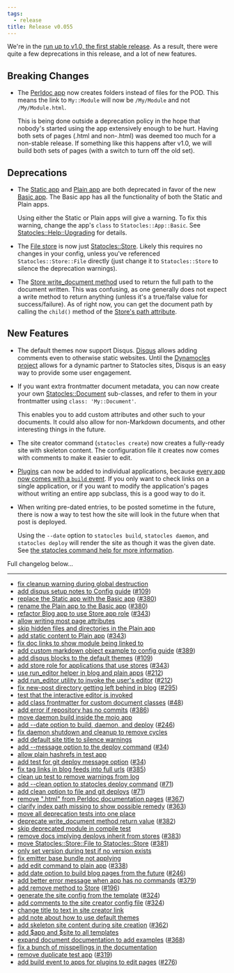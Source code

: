```yaml
---
tags:
  - release
title: Release v0.055
---
```


We're in the [run up to v1.0, the first stable
release](https://github.com/preaction/Statocles/milestones/v1.000). As a
result, there were quite a few deprecations in this release, and a lot
of new features.

## Breaking Changes

* The [Perldoc app](/pod/Statocles/App/Perldoc) now creates folders
  instead of files for the POD. This means the link to `My::Module` will
  now be `/My/Module` and not `/My/Module.html`.

  This is being done outside a deprecation policy in the hope that
  nobody's started using the app extensively enough to be hurt. Having
  both sets of pages (.html and non-.html) was deemed too much for a
  non-stable release. If something like this happens after v1.0, we will
  build both sets of pages (with a switch to turn off the old set).

## Deprecations

* The [Static app](/pod/Statocles/App/Static) and
  [Plain app](/pod/Statocles/App/Plain) are both deprecated in favor of
  the new [Basic app](/pod/Statocles/App/Basic). The Basic app has all
  the functionality of both the Static and Plain apps.

  Using either the Static or Plain apps will give a warning. To fix this
  warning, change the app's `class` to `Statocles::App::Basic`. See
  [Statocles::Help::Upgrading](/pod/Statocles/Help/Upgrading) for
  details.

* The [File store](/pod/Statocles/Store/File) is now just
  [Statocles::Store](/pod/Statocles/Store). Likely this requires no
  changes in your config, unless you've referenced
  `Statocles::Store::File` directly (just change it to
  `Statocles::Store` to silence the deprecation warnings).

* The [Store write_document method](/pod/Statocles/Store#write_document)
  used to return the full path to the document written. This was
  confusing, as one generally does not expect a write method to return
  anything (unless it's a true/false value for success/failure). As of
  right now, you can get the document path by calling the `child()`
  method of the [Store's path attribute](/pod/Statocles/Store#path).

## New Features

* The default themes now support Disqus. [Disqus](http://disqus.com)
  allows adding comments even to otherwise static websites. Until the
  [Dynamocles project](http://github.com/preaction/Dynamocles) allows
  for a dynamic partner to Statocles sites, Disqus is an easy way to
  provide some user engagement.

* If you want extra frontmatter document metadata, you can now create
  your own [Statocles::Document](/pod/Statocles/Document) sub-classes,
  and refer to them in your frontmatter using `class: 'My::Document'`.

  This enables you to add custom attributes and other such to your
  documents. It could also allow for non-Markdown documents, and other
  interesting things in the future.

* The site creator command (`statocles create`) now creates a
  fully-ready site with skeleton content. The configuration file it
  creates now comes with comments to make it easier to edit.

* [Plugins](/pod/Statocles/Help/Develop) can now be added to individual
  applications, because [every app now comes with a `build`
  event](/pod/Statocles/App#EVENTS). If you only want to check links on
  a single application, or if you want to modify the application's pages
  without writing an entire app subclass, this is a good way to do it.

* When writing pre-dated entries, to be posted sometime in the future,
  there is now a way to test how the site will look in the future when
  that post is deployed.

  Using the `--date` option to `statocles build`, `statocles daemon`,
  and `statocles deploy` will render the site as though it was the given
  date. See [the statocles command help for more information](/pod/statocles).

Full changelog below...

---

* [fix cleanup warning during global destruction](https://github.com/preaction/Statocles/commit/d8692b990194d6c22bbadf39b2722ecc007d763c)
* [add disqus setup notes to Config guide](https://github.com/preaction/Statocles/commit/b25d9d2d82e0cd3fe981dadd5a592373efc42d3e) ([#109](https://github.com/preaction/Statocles/issues/109))
* [replace the Static app with the Basic app](https://github.com/preaction/Statocles/commit/a6f9ee33a7953c462748957fc95d789b6acd2d9c) ([#380](https://github.com/preaction/Statocles/issues/380))
* [rename the Plain app to the Basic app](https://github.com/preaction/Statocles/commit/02b3d3b7c0d9efbca5a848d60cf3e8b1d762423d) ([#380](https://github.com/preaction/Statocles/issues/380))
* [refactor Blog app to use Store app role](https://github.com/preaction/Statocles/commit/4504fe0d501b965da7e5ba1faeb2868523b8aaa0) ([#343](https://github.com/preaction/Statocles/issues/343))
* [allow writing most page attributes](https://github.com/preaction/Statocles/commit/db9ca5f711f76669b5a2470e8938ffcbefec0236)
* [skip hidden files and directories in the Plain app](https://github.com/preaction/Statocles/commit/6a6d21ac9acd8b7dccc27363b4e176778733bb5f)
* [add static content to Plain app](https://github.com/preaction/Statocles/commit/4a453c285020985447263b9223bc7413335a73d9) ([#343](https://github.com/preaction/Statocles/issues/343))
* [fix doc links to show module being linked to](https://github.com/preaction/Statocles/commit/4156aa3efcf4f1ba52ec2f2e9add3ff5898fd075)
* [add custom markdown object example to config guide](https://github.com/preaction/Statocles/commit/90a7b8fa2964c057b459adc29cec6ae345bf4784) ([#389](https://github.com/preaction/Statocles/issues/389))
* [add disqus blocks to the default themes](https://github.com/preaction/Statocles/commit/54a2e91f0992fad9ec6dad4b637fe9194035e68b) ([#109](https://github.com/preaction/Statocles/issues/109))
* [add store role for applications that use stores](https://github.com/preaction/Statocles/commit/402c2807e28d557ae0f2f391158b4b86bc2992db) ([#343](https://github.com/preaction/Statocles/issues/343))
* [use run_editor helper in blog and plain apps](https://github.com/preaction/Statocles/commit/1ad4d17c0a6645eeb3a74a5704de55f555dec611) ([#212](https://github.com/preaction/Statocles/issues/212))
* [add run_editor utility to invoke the user's editor](https://github.com/preaction/Statocles/commit/ae718ea603128dd4d6240eed1e1be6ddeb26b1f9) ([#212](https://github.com/preaction/Statocles/issues/212))
* [fix new-post directory getting left behind in blog](https://github.com/preaction/Statocles/commit/7cc294da73ca7cc522a3a799d1a21e1aafbc9d37) ([#295](https://github.com/preaction/Statocles/issues/295))
* [test that the interactive editor is invoked](https://github.com/preaction/Statocles/commit/99a0c283f8c381dfef79ed62b745aa31ce0629b2)
* [add class frontmatter for custom document classes](https://github.com/preaction/Statocles/commit/1b1504105ce9214e98126ba24532f3f4431e9024) ([#48](https://github.com/preaction/Statocles/issues/48))
* [add error if repository has no commits](https://github.com/preaction/Statocles/commit/8967da098d54ba872ed8a5b4b1ea7c03e63bf397) ([#386](https://github.com/preaction/Statocles/issues/386))
* [move daemon build inside the mojo app](https://github.com/preaction/Statocles/commit/b21297f6515710f70f8e6ba9520546bfc5303214)
* [add --date option to build, daemon, and deploy](https://github.com/preaction/Statocles/commit/12b51c895bad0ba44e0a8efc117e65d6e35bf7af) ([#246](https://github.com/preaction/Statocles/issues/246))
* [fix daemon shutdown and cleanup to remove cycles](https://github.com/preaction/Statocles/commit/2fa25ce4b4e818b0e8d13dfa726fd38f7f50fca6)
* [add default site title to silence warnings](https://github.com/preaction/Statocles/commit/92c674f5fd4f1e1fa6aa02f3b8054e00eb3bfa28)
* [add --message option to the deploy command](https://github.com/preaction/Statocles/commit/aa635852327be05d8ad1bef0ac328ce6080c08c5) ([#34](https://github.com/preaction/Statocles/issues/34))
* [allow plain hashrefs in test app](https://github.com/preaction/Statocles/commit/344b56b13189b61d2100c75824a177264012718d)
* [add test for git deploy message option](https://github.com/preaction/Statocles/commit/6cc0ac4d0b04e73a1169022ae0dc557fc3b1a437) ([#34](https://github.com/preaction/Statocles/issues/34))
* [fix tag links in blog feeds into full urls](https://github.com/preaction/Statocles/commit/a533a40b9a14f3c443fec146051cfa4a9a8f64eb) ([#385](https://github.com/preaction/Statocles/issues/385))
* [clean up test to remove warnings from log](https://github.com/preaction/Statocles/commit/ddd5f66e60989443c9029def761a90c0721876f4)
* [add --clean option to statocles deploy command](https://github.com/preaction/Statocles/commit/c48fb92ed3fea2ea0795ffd44ff4cf317f2956c3) ([#71](https://github.com/preaction/Statocles/issues/71))
* [add clean option to file and git deploys](https://github.com/preaction/Statocles/commit/25023190fc9bc81907c0327b5db86bc45c800c49) ([#71](https://github.com/preaction/Statocles/issues/71))
* [remove ".html" from Perldoc documentation pages](https://github.com/preaction/Statocles/commit/d85047aa3209fd4a4959d2ede56e41e614113c4a) ([#367](https://github.com/preaction/Statocles/issues/367))
* [clarify index path missing to show possible remedy](https://github.com/preaction/Statocles/commit/67f4719bc72fddd222890d02930f959ab75c8ab4) ([#363](https://github.com/preaction/Statocles/issues/363))
* [move all deprecation tests into one place](https://github.com/preaction/Statocles/commit/7144d7f7cd68f820771a3d244ccc044c72dd44b8)
* [deprecate write_document method return value](https://github.com/preaction/Statocles/commit/c09f1f5ee62591edb88852f6b3612488a71393b8) ([#382](https://github.com/preaction/Statocles/issues/382))
* [skip deprecated module in compile test](https://github.com/preaction/Statocles/commit/01e3f566c39a756f980bd2951e62e561d3592dd0)
* [remove docs implying deploys inherit from stores](https://github.com/preaction/Statocles/commit/3ddafbcb2c52b4fae16a80a6f2bd0c56ec47a675) ([#383](https://github.com/preaction/Statocles/issues/383))
* [move Statocles::Store::File to Statocles::Store](https://github.com/preaction/Statocles/commit/2ef4c8e3c3ff6e3fbd2c5c8376dcf688f32fb21d) ([#381](https://github.com/preaction/Statocles/issues/381))
* [only set version during test if no version exists](https://github.com/preaction/Statocles/commit/c01b4fd76b42b43ea0876d3148e85727ac816927)
* [fix emitter base bundle not applying](https://github.com/preaction/Statocles/commit/f35619c6ca85589f3d0168a5d732175f04660ed9)
* [add edit command to plain app](https://github.com/preaction/Statocles/commit/f7d7a8ab3555d6934799dda7ac8fb65763deb719) ([#338](https://github.com/preaction/Statocles/issues/338))
* [add date option to build blog pages from the future](https://github.com/preaction/Statocles/commit/67d8930491543177bd101ee22e0fe1c4fe3b0946) ([#246](https://github.com/preaction/Statocles/issues/246))
* [add better error message when app has no commands](https://github.com/preaction/Statocles/commit/a4e4aa5e6f198f14d96599a4df7338707e7ba050) ([#379](https://github.com/preaction/Statocles/issues/379))
* [add remove method to Store](https://github.com/preaction/Statocles/commit/3ad51d40a1313d316c70ac008c1ce367ff61a217) ([#196](https://github.com/preaction/Statocles/issues/196))
* [generate the site config from the template](https://github.com/preaction/Statocles/commit/e0cf8d6aba17a043e65e4c27393d85016134945e) ([#324](https://github.com/preaction/Statocles/issues/324))
* [add comments to the site creator config file](https://github.com/preaction/Statocles/commit/658da7977339a694116ce57b1d25f7219716d663) ([#324](https://github.com/preaction/Statocles/issues/324))
* [change title to text in site creator link](https://github.com/preaction/Statocles/commit/6d4378354c0280b3c85e5eee5b4570fa9ab87708)
* [add note about how to use default themes](https://github.com/preaction/Statocles/commit/b61f597f1bea682b75e34dbaef5d374dcad09152)
* [add skeleton site content during site creation](https://github.com/preaction/Statocles/commit/28cda3dbd4f5774be60554225372cdbeb5c5bf53) ([#362](https://github.com/preaction/Statocles/issues/362))
* [add $app and $site to all templates](https://github.com/preaction/Statocles/commit/98d6ae4f5337b693eaf310c0aa56ccfe1947f667)
* [expand document documentation to add examples](https://github.com/preaction/Statocles/commit/a73f058bc11b1355d416db6f521a81da46402d9c) ([#368](https://github.com/preaction/Statocles/issues/368))
* [fix a bunch of misspellings in the documentation](https://github.com/preaction/Statocles/commit/7eddbf5fe7895a8f527c78db93c3da5ed6c63688)
* [remove duplicate test app](https://github.com/preaction/Statocles/commit/49618494e0eb2f5f214630e94c13b314fdb9ed74) ([#319](https://github.com/preaction/Statocles/issues/319))
* [add build event to apps for plugins to edit pages](https://github.com/preaction/Statocles/commit/45578a8524ffc6dea777368e872b18ec392e4b9d) ([#276](https://github.com/preaction/Statocles/issues/276))
